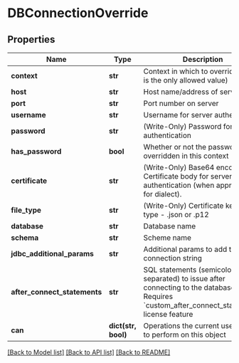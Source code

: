 # DBConnectionOverride

## Properties
Name | Type | Description | Notes
------------ | ------------- | ------------- | -------------
**context** | **str** | Context in which to override (&#x60;pdt&#x60; is the only allowed value) | [optional] 
**host** | **str** | Host name/address of server | [optional] 
**port** | **str** | Port number on server | [optional] 
**username** | **str** | Username for server authentication | [optional] 
**password** | **str** | (Write-Only) Password for server authentication | [optional] 
**has_password** | **bool** | Whether or not the password is overridden in this context | [optional] 
**certificate** | **str** | (Write-Only) Base64 encoded Certificate body for server authentication (when appropriate for dialect). | [optional] 
**file_type** | **str** | (Write-Only) Certificate keyfile type - .json or .p12 | [optional] 
**database** | **str** | Database name | [optional] 
**schema** | **str** | Scheme name | [optional] 
**jdbc_additional_params** | **str** | Additional params to add to JDBC connection string | [optional] 
**after_connect_statements** | **str** | SQL statements (semicolon separated) to issue after connecting to the database. Requires &#x60;custom_after_connect_statements&#x60; license feature | [optional] 
**can** | **dict(str, bool)** | Operations the current user is able to perform on this object | [optional] 

[[Back to Model list]](../README.md#documentation-for-models) [[Back to API list]](../README.md#documentation-for-api-endpoints) [[Back to README]](../README.md)


